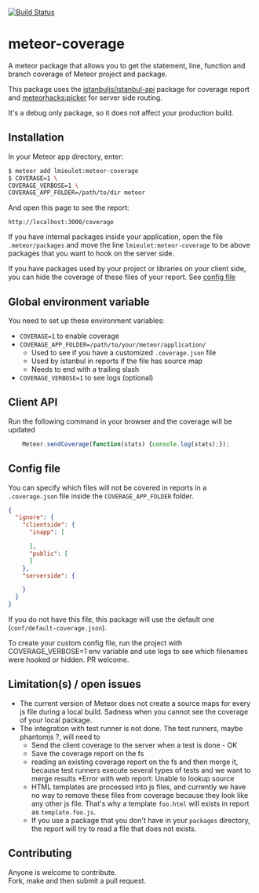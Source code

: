 [![Build Status](https://travis-ci.org/serut/meteor-coverage.png?branch=master)](https://travis-ci.org/serut/meteor-coverage)

meteor-coverage
=========================

A meteor package that allows you to get the statement, line, function and branch coverage of Meteor project and package.  

This package uses the [istanbuljs/istanbul-api](https://github.com/istanbuljs/istanbul-api) package for coverage report and [meteorhacks:picker](https://github.com/meteorhacks/picker) for server side routing.

It's a debug only package, so it does not affect your production build.

## Installation

In your Meteor app directory, enter:

```bash
$ meteor add lmieulet:meteor-coverage
$ COVERAGE=1 \
COVERAGE_VERBOSE=1 \
COVERAGE_APP_FOLDER=/path/to/dir meteor
```

And open this page to see the report:
```URL
http://localhost:3000/coverage
```

If you have internal packages inside your application, open the file `.meteor/packages` and move the line `lmieulet:meteor-coverage` to be above packages that you want to hook on the server side.

If you have packages used by your project or libraries on your client side, you can hide the coverage of these files of your report. See [config file](#config-file)

## Global environment variable

You need to set up these environment variables:
* `COVERAGE=1` to enable coverage
* `COVERAGE_APP_FOLDER=/path/to/your/meteor/application/`  
    * Used to see if you have a customized `.coverage.json` file
    * Used by istanbul in reports if the file has source map
    * Needs to end with a trailing slash
* `COVERAGE_VERBOSE=1` to see logs (optional)


## Client API

Run the following command in your browser and the coverage will be updated  
```js
    Meteor.sendCoverage(function(stats) {console.log(stats);});
```

## Config file

You can specify which files will not be covered in reports in a `.coverage.json` file inside the `COVERAGE_APP_FOLDER` folder.
```json
{
  "ignore": {
    "clientside": {
      "inapp": [

      ],
      "public": [
      ]
    },
    "serverside": {

    }
  }
}
```
If you do not have this file, this package will use the default one (`conf/default-coverage.json`).

To create your custom config file, run the project with COVERAGE_VERBOSE=1 env variable and use logs to see which filenames were hooked or hidden. PR welcome.

## Limitation(s) / open issues


* The current version of Meteor does not create a source maps for every js file during a local build. Sadness when you cannot see the coverage of your local package.
* The integration with test runner is not done. The test runners, maybe phantomjs ?, will need to
    * Send the client coverage to the server when a test is done - OK
    * Save the coverage report on the fs
    * reading an existing coverage report on the fs and then merge it, because test runners execute several types of tests and we want to merge results
*Error with web report: Unable to lookup source
    * HTML templates are processed into js files, and currently we have no way to remove these files from coverage because they look like any other js file. That's why a template `foo.html` will exists in report as `template.foo.js`.
     * If you use a package that you don't have in your `packages` directory, the report will try to read a file that does not exists.

## Contributing

Anyone is welcome to contribute.  
Fork, make and then submit a pull request.
